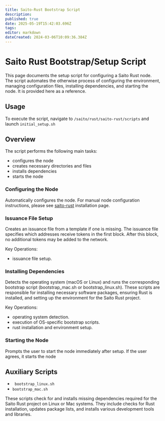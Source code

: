 ```yaml
---
title: Saito-Rust Bootstrap Script
description: 
published: true
date: 2025-05-19T15:42:03.696Z
tags: 
editor: markdown
dateCreated: 2024-03-06T10:09:36.384Z
---
```


# Saito Rust Bootstrap/Setup Script

This page documents the setup script for configuring a Saito Rust node. The script automates the otherwise process of configuring the environment, managing configuration files, installing dependencies, and starting the node. It is provided here as a reference.

## Usage
To execute the script, navigate to ```/saito/rust/saito-rust/scripts``` and launch ```initial_setup.sh```

## Overview
The script performs the following main tasks:

- configures the node
- creates necessary directories and files
- installs dependencies
- starts the node


###  Configuring the Node
Automatically configures the node. For manual node configuration instructions, please see [saito-rust](/install/saito-rust) installation page.

### Issuance File Setup

Creates an issuance file from a template if one is missing. The issuance file specifies which addresses receive tokens in the first block. After this block, no additional tokens may be added to the network.

Key Operations:
- issuance file setup.


### Installing Dependencies

Detects the operating system (macOS or Linux) and runs the corresponding bootstrap script (bootstrap_mac.sh or bootstrap_linux.sh). These scripts are responsible for installing necessary software packages, ensuring Rust is installed, and setting up the environment for the Saito Rust project.

Key Operations:
- operating system detection.
- execution of OS-specific bootstrap scripts.
- rust installation and environment setup.

### Starting the Node
Prompts the user to start the node immediately after setup. If the user agrees, it starts the node

## Auxiliary Scripts

- ``` bootstrap_linux.sh```
- ``` bootstrap_mac.sh ```

These scripts check for and installs missing dependencies required for the Saito Rust project on Linux or Mac systems. They include checks for Rust installation, updates package lists, and installs various development tools and libraries.










